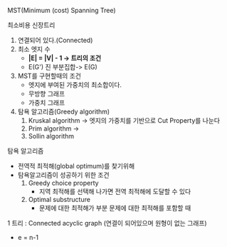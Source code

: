 MST(Minimum (cost) Spanning Tree)

최소비용 신장트리
1. 연결되어 있다.(Connected)
2. 최소 엣지 수 
    - **|E| = |V| - 1 -> 트리의 조건**
    - E(G') 진 부분집합-> E(G)
3. MST를 구현할때의 조건
   - 엣지에 부여된 가중치의 최소합이다.
   - 무방향 그래프
   - 가중치 그래프
4.  탐욕 알고리즘(Greedy algorithm)
    1.  Kruskal algorithm -> 엣지의 가중치를 기반으로 Cut Property를 나눈다
    2.  Prim algorithm -> 
    3.  Sollin algorithm

탐욕 알고리즘
- 전역적 최적해(global optimum)를 찾기위해 
- 탐욕알고리즘이 성공하기 위한 조건
    1. Greedy choice property
        - 지역 최적해를 선택해 나가면 전역 최적해에 도달할 수 있다
    2. Optimal substructure
        - 문제에 대한 최적해가 부분 문제에 대한 최적해를 포함할 때


1 트리 : Connected acyclic graph (연결이 되어있으며 원형이 없는 그래프)
 - e = n-1

